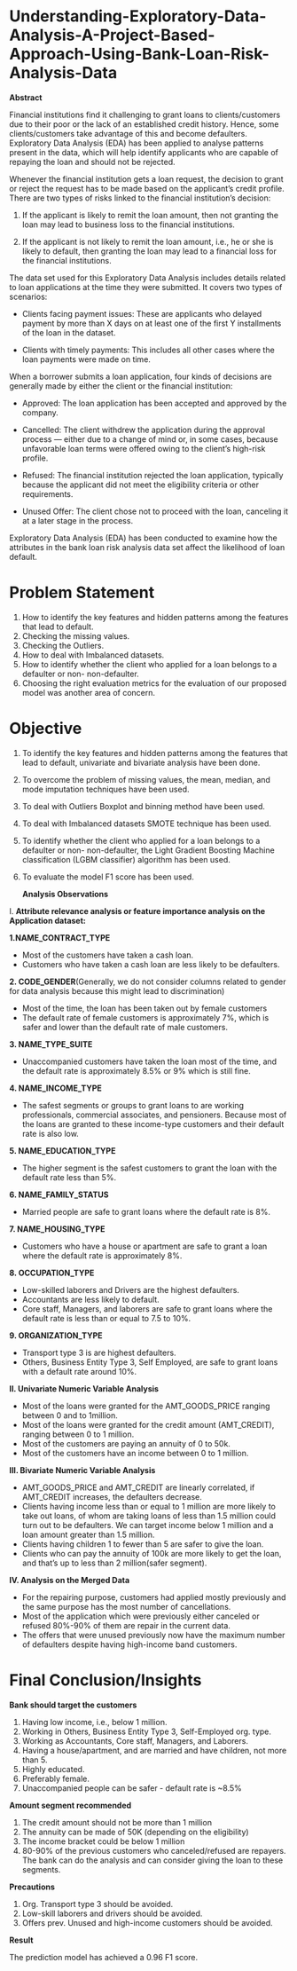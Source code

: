 # Understanding-Exploratory-Data-Analysis-A-Project-Based-Approach-Using-Bank-Loan-Risk-Analysis-Data
**Abstract**

Financial institutions find it challenging to grant loans to clients/customers due to their poor or the lack of an established credit history. Hence, some clients/customers take advantage of this and become defaulters. Exploratory Data Analysis (EDA) has been applied to analyse patterns present in the data, which will help identify applicants who are capable of repaying the loan and should not be rejected.

Whenever the financial institution gets a loan request, the decision to grant or reject the request has to be made based on the applicant’s credit profile. There are two types of risks linked to the financial institution’s decision:

1. If the applicant is likely to remit the loan amount, then not granting the loan may lead to business loss to the financial institutions.

2. If the applicant is not likely to remit the loan amount, i.e., he or she is likely to default, then granting the loan may lead to a financial loss for the financial institutions.

The data set used for this Exploratory Data Analysis includes details related to loan applications at the time they were submitted. It covers two types of scenarios:

* Clients facing payment issues: These are applicants who delayed payment by more than X days on at least one of the first Y installments of the loan in the dataset.

* Clients with timely payments: This includes all other cases where the loan payments were made on time.

When a borrower submits a loan application, four kinds of decisions are generally made by either the client or the financial institution:

* Approved: The loan application has been accepted and approved by the company.

* Cancelled: The client withdrew the application during the approval process — either due to a change of mind or, in some cases, because unfavorable loan terms were offered owing to the client’s high-risk profile.

* Refused: The financial institution rejected the loan application, typically because the applicant did not meet the eligibility criteria or other requirements.

* Unused Offer: The client chose not to proceed with the loan, canceling it at a later stage in the process.

Exploratory Data Analysis (EDA) has been conducted to examine how the attributes in the bank loan risk analysis data set affect the likelihood of loan default.

# **Problem Statement**
1.  How to identify the key features and hidden patterns among the features that lead to default.
2.  Checking the missing values.
3.  Checking the Outliers.
4.  How to deal with Imbalanced datasets.
5.  How to identify whether the client who applied for a loan belongs to a defaulter or non- non-defaulter.
6.  Choosing the right evaluation metrics for the evaluation of our proposed model was another area of concern.


# **Objective**
1.  To identify the key features and hidden patterns among the features that lead to default, univariate and bivariate analysis have been done.
2.  To overcome the problem of missing values, the  mean, median, and mode imputation techniques have been used.
3.  To deal with Outliers Boxplot and binning method have been used.
4.  To deal with Imbalanced datasets SMOTE technique has been used.
5.  To identify whether the client who applied for a loan belongs to a defaulter or non- non-defaulter, the Light Gradient Boosting Machine             
    classification (LGBM classifier) algorithm has been used.
6.  To evaluate the model F1 score has been used.

  
    **Analysis Observations**

I. **Attribute relevance analysis or feature importance analysis on the Application dataset:**

**1.NAME_CONTRACT_TYPE**
* Most of the customers have taken a cash loan.
* Customers who have taken a cash loan are less likely to be defaulters.

**2. CODE_GENDER**(Generally, we do not consider columns related to gender for data analysis because this might lead to discrimination)
* Most of the time, the loan has been taken out by female customers
* The default rate of female customers is approximately 7%, which is safer and lower than the default rate of male customers.

**3. NAME_TYPE_SUITE**
* Unaccompanied customers have taken the loan most of the time, and the default rate is approximately 8.5% or 9% which is still fine.

**4. NAME_INCOME_TYPE**
* The safest segments or groups to grant loans to are working professionals, commercial associates, and pensioners. Because most of the loans are granted to these income-type customers and their default rate is also low.

**5. NAME_EDUCATION_TYPE**
* The higher segment is the safest customers to grant the loan with the default rate less than 5%.
  
**6. NAME_FAMILY_STATUS**
* Married people are safe to grant loans where the default rate is 8%.
  
**7. NAME_HOUSING_TYPE**
* Customers who have a house or apartment are safe to grant a loan where the default rate is approximately 8%.

**8. OCCUPATION_TYPE**
* Low-skilled laborers and Drivers are the highest defaulters.
* Accountants are less likely to default.
* Core staff, Managers, and laborers are safe to grant loans where the default rate is less than or equal to 7.5 to 10%.
  
**9. ORGANIZATION_TYPE**
* Transport type 3 is are highest defaulters.
* Others, Business Entity Type 3, Self Employed, are safe to grant loans with a default rate around 10%.
  
**II. Univariate Numeric Variable Analysis**

* Most of the loans were granted for the AMT_GOODS_PRICE ranging between 0 and to 1million.
* Most of the loans were granted for the credit amount (AMT_CREDIT), ranging between 0 to 1 million.
* Most of the customers are paying an annuity of 0 to 50k.
* Most of the customers have an income between 0 to 1 million.
  
**III. Bivariate Numeric Variable Analysis**

* AMT_GOODS_PRICE and AMT_CREDIT are linearly correlated, if AMT_CREDIT increases, the defaulters decrease.
* Clients having income less than or equal to 1 million are more likely to take out loans, of whom are taking loans of less than 1.5 million could turn out to be defaulters. We can target income below 1 million and a loan amount greater than 1.5 million.
* Clients having children 1 to fewer than 5 are safer to give the loan.
* Clients who can pay the annuity of 100k are more likely to get the loan, and that’s up to less than 2 million(safer segment).
  
**IV. Analysis on the Merged Data**

* For the repairing purpose, customers had applied mostly previously and the same purpose has the most number of cancellations.
* Most of the application which were previously either canceled or refused 80%-90% of them are repair in the current data.
* The offers that were unused previously now have the maximum number of defaulters despite having high-income band customers.


# **Final Conclusion/Insights**

**Bank should target the customers**
1. Having low income, i.e., below 1 million.
2. Working in Others, Business Entity Type 3, Self-Employed  org. type.
3. Working as Accountants, Core staff, Managers, and Laborers.
4. Having a house/apartment, and are married and have children, not more than 5.
5. Highly educated.
6. Preferably female.
7. Unaccompanied people can be safer -  default rate is ~8.5%

**Amount segment recommended**

1. The credit amount should not be more than 1 million
2. The annuity can be made of 50K (depending on the eligibility)
3. The income bracket could be below 1 million
4. 80-90% of the previous customers who canceled/refused are repayers. The bank can do the analysis and can consider giving the loan to these segments.

**Precautions**

1. Org. Transport type 3 should be avoided.
2. Low-skill laborers and drivers  should be avoided.
3. Offers prev. Unused and high-income customers should be avoided.

**Result**

The prediction model has achieved a 0.96 F1 score.

